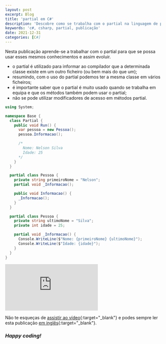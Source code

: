 ```yaml
---
layout: post
excerpt: Blog
title: 'partial em C#'
description: 'Descobre como se trabalha com o partial na linguagem de programação C#. Obtém respostas às tuas dúvidas com a teoria e os exemplos apresentados.'
keywords: 'c#, csharp, partial, publicação'
date: 2021-12-31
categories: [C#]
---
```


Nesta publicação aprende-se a trabalhar com o partial para que se possa usar esses mesmos conhecimentos e assim evoluir.

- o partial é utilizado para informar ao compilador que a determinada classe existe em um outro ficheiro (ou bem mais do que um);
- resumindo, com o uso do partial podemos ter a mesma classe em vários ficheiros;
- é importante saber que o partial é muito usado quando se trabalha em equipa e que os métodos também podem usar o partial;
- não se pode utilizar modificadores de acesso em métodos partial.

```csharp
using System;

namespace Base {
  class Partial {
    public void Run() {
      var pessoa = new Pessoa();
      pessoa.Informacao();

      /*
        Nome: Nelson Silva
        Idade: 25
      */
    }
  }

  partial class Pessoa {
    private string primeiroNome = "Nelson";
    partial void _Informacao();

    public void Informacao() {
      _Informacao();
    }
  }

  partial class Pessoa {
    private string ultimoNome = "Silva";
    private int idade = 25;

    partial void _Informacao() {
      Console.WriteLine($"Nome: {primeiroNome} {ultimoNome}");
      Console.WriteLine($"Idade: {idade}");
    }
  }
}
```

<div class="video-container">
  <iframe src="https://www.youtube.com/embed/xwk4Xx5-zO0" frameborder="0" allowfullscreen></iframe>
</div>

Não te esqueças de [assistir ao vídeo](https://youtu.be/xwk4Xx5-zO0){:target="\_blank"} e podes sempre ler esta publicação [em inglês](https://nelsonsilvadev.com/blog/20211231/partial-in-csharp/){:target="\_blank"}.

### _Happy coding!_
